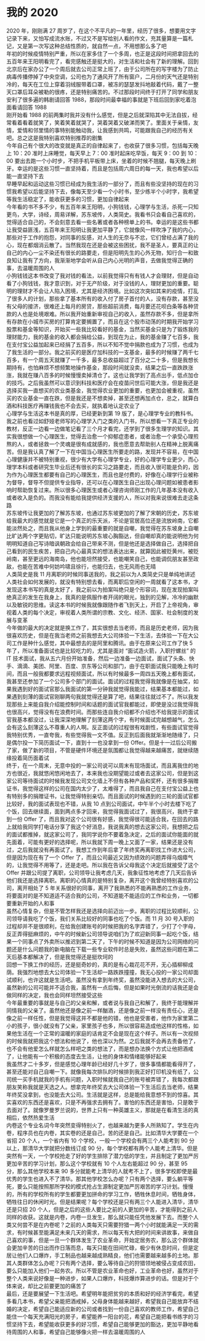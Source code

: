 # 我的 2020

2020 年，刚刚满 27 周岁了，在这个不平凡的一年里，经历了很多，想要用文字记录下来，又怕写成流水账，不过又不是写给别人看的作文，充其量算是一篇札记，又是第一次写这种总结性质的，就自然一点，不用想那么多了吧  
年初的时候疫情特别严重，所以在家多住了一个多周，也正是这段时间把拿回去的五百年来王阳明看完了，看完感触还是挺大的，对生活和社会有了新的理解。回到北京后在家办公了一个周后就去公司正常上班了，由于公司所在的写字楼为了防止病毒传播停掉了中央空调，公司也为了通风开了所有窗户，二月份的天气还是特别冷的，每天在工位上穿着羽绒服带着口罩，被冻的瑟瑟发抖地敲着代码，戴了一整天口罩后耳朵被勒的很疼，还是特别痛苦的。不过那段时间终于打开了同学和朋友安利了很多遍的韩剧请回答 1988，那段时间最幸福的事就是下班后回到家吃着泡面看请回答 1988  
刚开始看 1988 的前两集时我并没有什么感觉，但是之后就深陷其中无法自拔，经常看着看着就笑了，笑着笑着就哭了，哭着哭着又破涕而笑了。里面关于亲情，友情，爱情和邻里情的事特别能触动我，让我感到共鸣，可能跟我自己的经历有关吧。总之这是我特别喜欢特别推荐的剧集  
今年自己有个很大的改变就是真正的自律起来了，也收获了很多习惯，包括每天晚上 10：20 准时上床睡觉，每天早上 7：00 准时起床吃早饭，每天 9：00 到 10：00 要出去跑一个小时步，不把手机平板带上床，坐着的时候不翘腿，每天晚上刷牙。幸运的是这些习惯一直坚持着，而且是包括周六周日的每一天，我也希望以后能一直坚持下去  
早睡早起和运动这些习惯已经成为我生活的一部分了，而且有些没坚持的现在的习惯我希望以后能坚持下去，像每天至少看一个小时书，至少练半个小时字，我希望等我生活稳定了，能收获更多的习惯，更加自律起来  
今年看的书不多不少，有五百年来王阳明，小狗钱钱，心理学与生活，杀死一只知更鸟，大学，诗经，周易详解，苏东坡传，人类简史。我看书只会看自己喜欢的，觉得适合自己的，不会刻意去看一些名著或者各种榜单上的书。幸运的是这些书都让我受益匪浅，五百年来王阳明让我更加平静了，它就像风一样吹净了我的内心，那些对于工作的抱怨，对同事的反感，对人生的无奈与不忿，它们曾经占满了我的心，现在都烟消云散了。当然我现在还是会被这些困扰，我不是圣人，要真正的让自己的内心一尘不染还有很长的路要走，但是阳明先生的心外无物，知行合一和致良知让我有了方向，我渐渐地学会听从自己内心光明的声音，去做我觉得正确的事，去温暖周围的人  
小狗钱钱这本书改变了我对钱的看法，以前我觉得只有有钱人才会理财，但是自动看了小狗钱钱，我才意识到，对于无产阶级，对于没钱的人，理财更加的重要。聪明的理财才不会让人陷入困境，尤其是经济困境。比如这次突如其来的疫情，打乱了很多人的计划，那些拿了基本所有的收入付了房子首付的人，没有存款，甚至没有父母的接济，很难还上每月的房贷，那些超前消费，每月要还花呗白条等各种贷款的人也是处境艰难。所以我开始重新审视自己的收入，虽然存款不多，但是拿所有存款在小城市买房的打算肯定要搁置了，而且在这个股市动荡的时期我开始学习股票和基金等知识，开始买一些我比较看好的基金，当然买基金只是为了锻炼我的理财能力，我的基金的收入都会捐给公益，到现在为止，我的基金赚了七百多，我在支付宝公益加起来已经捐了五百多，所以不知不觉中捐款也成为了习惯，也成为了我生活的一部分。我之前买的是医疗加科技的一支基金，最多的时候赚了两千七百多，有一个周五天就赚了一千多，最多总收益超过了百分之二十多，但是我想长期持有，也怕麻烦不想频繁地操作基金，那段时间就没卖，结果之后一直跌跌涨涨，我就在赚八百多的时候慢慢卖掉清仓了。这也让我学到了高点出手，低点加仓的技巧。之后我虽然可以意识到科技和医疗会在疫苗问世后可能大涨，但是我还是选择买我一直想买的农业类基金，我觉得农业更加的重要，也更加会被重视，虽然买的农业基金一直在跌，但是我还是不想卖掉，甚至还想再加点仓，总之，就算白酒和科技医疗再赚钱我也不会去买，就执着地认定农业了  
心理学与生活这本书是真的厚，已经更新到第 19 版了，是心理学专业的教科书。我之前也看过如舒娅老师写的心理学入门之类的入门书，所以想看一下真正专业的教材，反正一边看一边做笔记看了三个月才看完，还学到了很多生理学的知识。其实我很想做一个心理医生，觉得去治愈一个抑郁症患者，或者治愈一个承受心理煎熬的人，或者拯救一个灵魂是很有成就感的，我也愿意去帮助别人在精神上脱离痛苦。但是我认真了解了一下在中国当心理医生所要走的路，发现并不容易，在中国心理健康并不被特别重视，很少有大学有心理学专业，好的心理学专业更少，而心理学本科或者研究生毕业后还有很长的实习之路要走，而且收入很可能是负的，因为作为心理医生都要有自己的心理医生，而且也是付费的，好像在心理学行业被称为督导，督导不但提供专业指导，还可以在心理医生自己出现心理问题如被患者影响时帮助恢复过来。所以很多心理医生或者心理咨询师刚工作的几年基本没有收入或者收入是负的。而我没有能给我提供经济支援的人，所以对我来说很难去走这条路  
苏东坡传让我更加的了解苏东坡，也通过苏东坡更加的了解了宋朝的历史，苏东坡给我最大的感觉就是它是一个真正的乐天派，不论是官居高位还是流放岭南，它都能淡然处之，而且我从他身上学到的最重要的就是自嘲，我觉得在苏东坡身上自嘲比旷达两个字更贴切，旷达只能说明苏东坡心胸豁达，但自嘲却真的能说明他为何明明知道自己写诗暗讽朝政会给自己带来不测，但是他还是选择做自己，选择把自己看到的民生疾苦，把自己内心最真实的想法表达出来，就算因此被贬黄州，被贬岭南，甚至更远的海南岛，他也能坦然接受，也能嘲笑自己，也能调侃朋友甚至政敌，也能在苦难中何妨吟啸且徐行，也能归去，也无风雨也无晴  
人类简史是我 11 月离职的时候同事送我的，我之前以为人类简史只是单纯地讲述人类社会如何发展的，就没有特别想去看，而离职后空闲的一周就看了这本书，才发现这本书写的真是太好了，我之前以为拍案叫绝只是个形容词，现在发现拍案叫绝真正的发生在我身上，我真的是佩服作者开阔的眼光，独到的见解，冷冷的幽默以及敏锐的思维。读这本书的时候我就像跟随作者飞到天上，开启了上帝视角，审视着人类的每个决定，审视着人类所谓的宗教、文化、经济、国家、社会制度的发展与变革  
今年做的最大的决定就是换工作了，其实很想去当老师，而且是历史老师，因为我很喜欢历史，但是在我当老师之前我想去大公司体验一下生活，去体验一下在大公司工作是种什么感觉，其中最想去的是阿里和腾讯。由于在原来公司工作了快 5 年了，所以准备面试也是比较吃力的，尤其是面对 “面试造火箭，入职拧螺丝” 的 IT 技术面试，我从五六月份开始准备，然后一边准备一边面试，面试了头条、快手、滴滴、美团、阿里、百度、京东等公司和部门，由于在职面试我只能晚上有时间，而且一般我都要求远程视频面试，所以有时候最多一周四五天晚上都有面试，我甚至还参加了一个公司多个部门的面试。面试的过程我觉得我就像是在抽奖，如果我遇到好的面试官那么我面试的第一分钟我就觉得我能过，结果基本都能过，如果遇到刻薄的面试官刚聊两句我就觉得还是算了吧，结果往往就过不了。所以我发现那些上来能自我介绍能控制时间和话题的面试官我都能过，即使是没过我觉得我也很高兴，觉得没有在浪费时间。而那些连自我介绍都不介绍也不给我提示的面试官我基本都没过，让我深深地理解了刻薄这两个字，有时候面试完越想越气，怎么会有这么刻薄这么不尊重人的人啊。反正面试的过程很有戏剧性，有些面试官觉得我特别优秀，一直夸我，有些觉得我一文不值。反正到后面我就渐渐地随缘了，只是偶尔投一下简历面试一下，直到十一也没拿到一份 Offer。但是十一过后公司搬了家，做了新的项目，不管是硬件环境还是氛围都让我觉得越来越痛苦，就继续随缘投着简历面着试  
终于，在一个周末，无意中投的一家公司说可以周末有现场面试，而且离我住的地方也很近，我就悠闲悠闲地去了，本来我也没期望能过或者去这家公司，但是到这家公司等待面试的时候我发现公司文化墙上不但有各种产品和奖杯，还有很多捐赠证书，我觉得这样的公司在国内太少了，太难得了，而且我自己在支付宝公益上也有特别多的捐赠证书，让我觉得特别亲切。而且面试的时候遇到的三轮的面试官都比较好，我的面试表现也不错，从我 10 点到公司面试，中午半个小时去楼下吃了个饭，回去继续面，面到两点多才回来，我觉得我面试过了，我很高兴，我终于拿到一份 Offer 了，而且我对这个公司很有好感，我觉得很可能适合我，在回去的路上就给我同学打电话分享了我这个好消息，我说我真的想去这家公司，我想把之后的面试都推掉，就这家公司了，我同学说你不要着急决定，之后的面试你能面的就先面着，可能有更好的选择呢，所以我就下周一晚上又面了一家，结果还是没有过，之后我就没有再面试了。我想工作到年后拿了年终奖再离职找工作进大公司，但是因为现在有了一个 Offer 了，而且公司最近又因为绩效的问题弄得乌烟瘴气的，让我觉得不用等了，还是走吧。所以我在告诉父母我这个决定后就接受了这个 Offer 并跟公司提了离职，公司领导让我考虑几天，我象征性地考虑了几天后告诉他们我还是选择离职。离职的心情真的是特别复杂，离开这个我曾经特别喜欢的公司，离开相处了 5 年关系很好的同事，离开了我熟悉的不能再熟悉的工作业务，将要面对的是不知道适不适合我的公司，不知道能不能适应的工作和业务，一切都要重新开始的人和事  
虽然心情复杂，但是不管怎样我还是选择向前迈出一步。离职的过程比较顺利，公司领导请我吃了个饭，我们关系比较好的同事也吃了个饭。而 11 月 30 号入职的过程却并不是很顺利，在给我创建账号的时候把我的名字弄错了，少打了个字母，反正弄得挺麻烦的，中午的时候新公司领导说咱们为了欢迎新同事一起吃个饭，结果一个同事点了外卖所以推迟到第二天了，下午的时候不知道是因为公司网络的问题还是什么问题我的新电脑在下载一些专业软件时总是失败，虽然这些问题在第二天后基本都解决了，但是我觉得还是挺坎坷的  
回想一下换工作的经历，还是挺奇妙的，真的是有心栽花花不开，无心插柳柳成荫。我强烈地想去大公司体验一下生活却一路跌跌撞撞，我无心投的一家公司却面试顺利，也许这就是生活吧。虽然没有拿到年终奖，虽然没能进入想去的大公司，虽然新的公司可能并不适合我，虽然有一点后悔，但是如果时光倒流的话我还是会做同样的决定，我也会同样坦然接受这些  
今年最重要的事就是与自己的父亲和解，或者说与我自己和解了，我终于能理解并同情我的父亲了。虽然他还是像之前一样酗酒，还是像之前一样没有责任心，还是像之前一样任性，但是我觉得这并不都是他的错，他也是受害者，他作为家里第二小的孩子，很小就没有了父亲，家里孩子也多，所以很容易造成他这样的性格，如果他生活在一个正常的温暖的家庭的话肯定不会是现在这个样子。所以有一次视频的时候我就把我这个想法和他说了，他也深以为然。之后我就不会再去责备他了，也不会有他爱怎么样就怎么样吧之类的想法了，而是想办法换个方式让他把酒戒了，让他能有一个积极的态度去生活，让他的身体和情绪能够好起来  
我虽然才二十多岁，但是感觉心理年龄已经好几十岁了，很多事情都能看得开了，甚至还能对自己自嘲一下。就像我每次排队的时候排到我正好打印机没有纸了，公司统一买手机就我的手机有问题，入职时候就我自己的账号被弄错了，我每次都跟朋友笑称我就是天选之人。想拿完年终奖去大公司体验一下生活后去当老师，结果年终奖没拿到，也没能去大公司。生活就是这样，总是能给我意想不到的惊喜。其实喜欢的东西还是喜欢，只是不再强求去拥有了。害怕的东西还是害怕，只是敢于去面对了。就像罗曼罗兰说的，世界上只有一种英雄主义，那就是在看清生活的真相后，依然热爱生活  
内卷这个专业名词今年突然变得特别火了，也越来越为更多人所熟知了。学生在内卷，程序员也在内卷，其实卷的还是自己，苦的还是自己。比如清华大学要在一个省招 20 个人，一个省内有 10 个学校，一般一个学校会有两三个人能考到 90 分以上，那清华大学就把分数线订成 90 分，每个学校都有两个人能考上清华。但是突然有一天，一个学校抢走了好的学生排除了潜力低的学生，并且制定了更加严厉更加辛苦的学习计划，那么这个学校就有 10 个人左右能超过 90 分，甚至 95 分，那么其他学校本来 90 多分就能考上清华的人就考不上了，很多学校即使是最优秀的学生也进入不了清华。那其他学校怎么办呢？只有两个选择，要么躺平等死，要么只能按照那所学校的模式抢占生源制定更加严厉艰苦的学习计划。慢慢的，所有的学校所有的学生都要更加拼命的学习工作，牺牲休息时间，牺牲身体，牺牲往日的休闲时光。但是结果呢？每个学校还是只有两三个人能进入清华，清华还是只招 20 个人，但是之后的这些人要比之前的人更加的辛苦，才能得到之前人同样的收获。这就是内卷，内卷一旦发生，那么就只能任凭他发展下去。而整个人类又何尝不是在内卷呢？之前的人类每天只需要狩猎一两个小时就能满足一天的需求，有时候甚至能满足未来几天的需求，所以每天有大把的时间来讲故事，来做自己喜欢的事，但是一旦一个群体发生了农业革命，开始定居务农，那么这个群体就会更加辛苦的日出而作日落而息，每天只能在田间忙碌，极少有休息时间，但是定居让他们人口爆炸，手工制品也越来越成熟精良，他们也需要越来越多的土地。那其人类群体怎么办呢？只有两个选择，要么等待自己的狩猎领地被侵占变成农田，要么只能加入他们一起务农。所以不管是农业革命也好，工业革命也好，虽然对于整个人类来说好像是一种进步，如果人口爆炸，科技爆炸算进步的话。但是对于个体来说，却比之前要更加的痛苦了  
最后，还是要展望一下生活吧。希望明年能把贫穷的本质和好的经济学看完，希望多看几本书，希望父亲能把酒戒掉，父母身体能越来越好，希望我自己能放弃不结婚的决定，希望自己能适应新的公司或者找到一份自己喜欢的教师工作，希望自己能住一个每天充满阳光的房子，希望能养一阳台的花，希望自己能把看书练字的习惯坚持下去，希望能收获更多的好习惯，希望自己能够更加的豁达，更加平静地看待周围的人和事，希望自己能够像火把一样去温暖周围的人  
